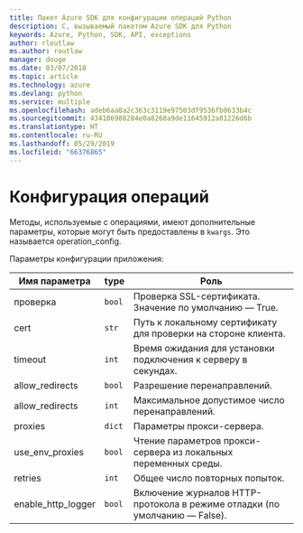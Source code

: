 ```yaml
---
title: Пакет Azure SDK для конфигурации операций Python
description: C, вызываемый пакетом Azure SDK для Python
keywords: Azure, Python, SDK, API, exceptions
author: rloutlaw
ms.author: routlaw
manager: douge
ms.date: 03/07/2018
ms.topic: article
ms.technology: azure
ms.devlang: python
ms.service: multiple
ms.openlocfilehash: adeb6aa8a2c363c3119e97503df9536fb0633b4c
ms.sourcegitcommit: 434186988284e0a8268a9de11645912a81226d6b
ms.translationtype: HT
ms.contentlocale: ru-RU
ms.lasthandoff: 05/29/2019
ms.locfileid: "66376865"
---
```

# <a name="operation-config"></a>Конфигурация операций 

Методы, используемые с операциями, имеют дополнительные параметры, которые могут быть предоставлены в `kwargs`. Это называется operation_config.

Параметры конфигурации приложения:

|Имя параметра|type|Роль|
|----------------------|------|---------------|
| проверка |`bool`|Проверка SSL-сертификата. Значение по умолчанию — True.|
|  cert |`str`| Путь к локальному сертификату для проверки на стороне клиента.|
|  timeout |`int`| Время ожидания для установки подключения к серверу в секундах.|
|  allow_redirects |`bool` | Разрешение перенаправлений.|
|  allow_redirects  |`int`| Максимальное допустимое число перенаправлений.|
|  proxies  |`dict` |Параметры прокси-сервера.|
|  use_env_proxies |`bool` |Чтение параметров прокси-сервера из локальных переменных среды.|
|  retries  |`int` | Общее число повторных попыток.|
|  enable_http_logger | `bool`| Включение журналов HTTP-протокола в режиме отладки (по умолчанию — False).|
